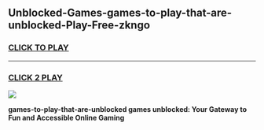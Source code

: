 
## Unblocked-Games-games-to-play-that-are-unblocked-Play-Free-zkngo
<h3>
<a href="https://premium76.site?title=games-to-play-that-are-unblocked&ref=15A">CLICK TO PLAY</a></h3>
<hr>

<h3>
<a href="https://premium76.site?title=games-to-play-that-are-unblocked&ref=15A">CLICK 2 PLAY</a>
  
</h3>

<a href="https://premium76.site?title=games-to-play-that-are-unblocked&ref=15A"><img src="https://clearcache.store/games.png"></a>


**games-to-play-that-are-unblocked games unblocked: Your Gateway to Fun and Accessible Online Gaming**
